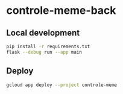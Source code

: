# controle-meme-back

## Local development
``` bash
pip install -r requirements.txt
flask --debug run --app main
```

## Deploy
``` bash
gcloud app deploy --project controle-meme
```